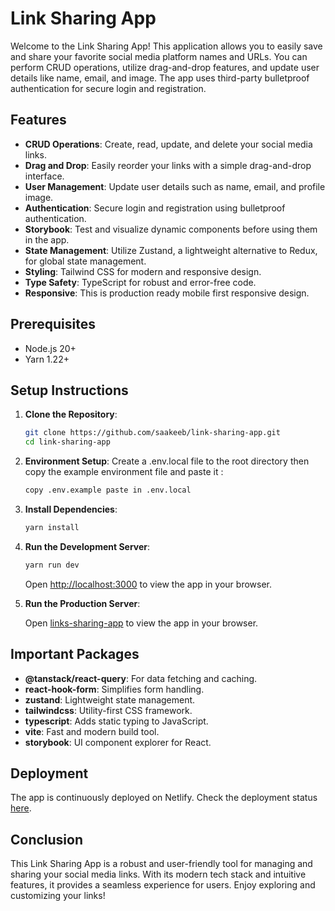 # Link Sharing App

Welcome to the Link Sharing App! This application allows you to easily save and share your favorite social media platform names and URLs. You can perform CRUD operations, utilize drag-and-drop features, and update user details like name, email, and image. The app uses third-party bulletproof authentication for secure login and registration.

## Features

- **CRUD Operations**: Create, read, update, and delete your social media links.
- **Drag and Drop**: Easily reorder your links with a simple drag-and-drop interface.
- **User Management**: Update user details such as name, email, and profile image.
- **Authentication**: Secure login and registration using bulletproof authentication.
- **Storybook**: Test and visualize dynamic components before using them in the app.
- **State Management**: Utilize Zustand, a lightweight alternative to Redux, for global state management.
- **Styling**: Tailwind CSS for modern and responsive design.
- **Type Safety**: TypeScript for robust and error-free code.
- **Responsive**: This is production ready mobile first responsive design.

## Prerequisites

- Node.js 20+
- Yarn 1.22+

## Setup Instructions

1. **Clone the Repository**:
   ```bash
   git clone https://github.com/saakeeb/link-sharing-app.git
   cd link-sharing-app
   ```

2. **Environment Setup**:
   Create a .env.local file to the root directory then copy the example environment file and paste it :
   ```bash
   copy .env.example paste in .env.local
   ```

3. **Install Dependencies**:
   ```bash
   yarn install
   ```

4. **Run the Development Server**:
   ```bash
   yarn run dev
   ```
   Open [http://localhost:3000](http://localhost:3000) to view the app in your browser.

5. **Run the Production Server**:

   Open [links-sharing-app](https://links-sharing-app.netlify.app) to view the app in your browser.

## Important Packages

- **@tanstack/react-query**: For data fetching and caching.
- **react-hook-form**: Simplifies form handling.
- **zustand**: Lightweight state management.
- **tailwindcss**: Utility-first CSS framework.
- **typescript**: Adds static typing to JavaScript.
- **vite**: Fast and modern build tool.
- **storybook**: UI component explorer for React.

## Deployment

The app is continuously deployed on Netlify. Check the deployment status [here](https://app.netlify.com/sites/links-sharing-app/deploys).

## Conclusion

This Link Sharing App is a robust and user-friendly tool for managing and sharing your social media links. With its modern tech stack and intuitive features, it provides a seamless experience for users. Enjoy exploring and customizing your links!